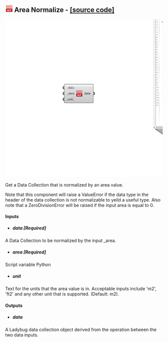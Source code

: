 ## ![](../../images/icons/Area_Normalize.png) Area Normalize - [[source code]](https://github.com/ladybug-tools/ladybug-grasshopper/blob/master/ladybug_grasshopper/src//LB%20Area%20Normalize.py)

![](../../images/components/Area_Normalize.png)

Get a Data Collection that is normalized by an area value.
 

Note that this component will raise a ValueError if the data type in the header
 of the data collection is not normalizable to yeild a useful type. Also note
 that a ZeroDivisionError will be raised if the input area is equal to 0.
 



#### Inputs
* ##### data [Required]
A Data Collection to be normalized by the input _area. 
* ##### area [Required]
Script variable Python 
* ##### unit 
Text for the units that the area value is in. Acceptable inputs include
 'm2', 'ft2' and any other unit that is supported. (Default: m2). 

#### Outputs
* ##### data
A Ladybug data collection object derived from the operation between
 the two data inputs.